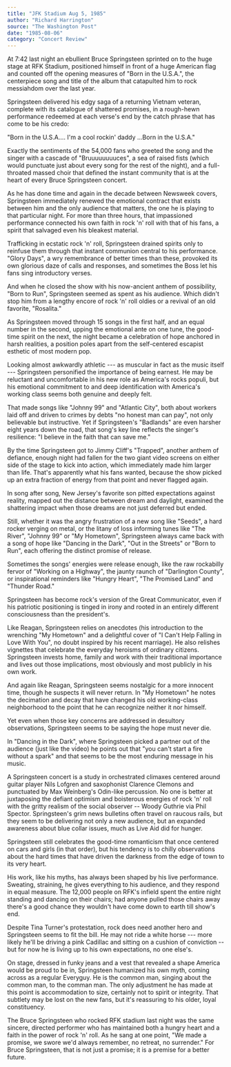 ```yaml
---
title: "JFK Stadium Aug 5, 1985"
author: "Richard Harrington"
source: "The Washington Post"
date: "1985-08-06"
category: "Concert Review"
---
```


At 7:42 last night an ebullient Bruce Springsteen sprinted on to the huge stage at RFK Stadium, positioned himself in front of a huge American flag and counted off the opening measures of "Born in the U.S.A.", the centerpiece song and title of the album that catapulted him to rock messiahdom over the last year.

Springsteen delivered his edgy saga of a returning Vietnam veteran, complete with its catalogue of shattered promises, in a rough-hewn performance redeemed at each verse's end by the catch phrase that has come to be his credo:

"Born in the U.S.A.... I'm a cool rockin' daddy ...Born in the U.S.A."

Exactly the sentiments of the 54,000 fans who greeted the song and the singer with a cascade of "Bruuuuuuuuces", a sea of raised fists (which would punctuate just about every song for the rest of the night), and a full- throated massed choir that defined the instant community that is at the heart of every Bruce Springsteen concert.

As he has done time and again in the decade between Newsweek covers, Springsteen immediately renewed the emotional contract that exists between him and the only audience that matters, the one he is playing to that particular night. For more than three hours, that impassioned performance connected his own faith in rock 'n' roll with that of his fans, a spirit that salvaged even his bleakest material.

Trafficking in ecstatic rock 'n' roll, Springsteen drained spirits only to reinfuse them through that instant communion central to his performance. "Glory Days", a wry remembrance of better times than these, provoked its own glorious daze of calls and responses, and sometimes the Boss let his fans sing introductory verses.

And when he closed the show with his now-ancient anthem of possibility, "Born to Run", Springsteen seemed as spent as his audience. Which didn't stop him from a lengthy encore of rock 'n' roll oldies or a revival of an old favorite, "Rosalita."

As Springsteen moved through 15 songs in the first half, and an equal number in the second, upping the emotional ante on one tune, the good-time spirit on the next, the night became a celebration of hope anchored in harsh realities, a position poles apart from the self-centered escapist esthetic of most modern pop.

Looking almost awkwardly athletic --- as muscular in fact as the music itself --- Springsteen personified the importance of being earnest. He may be reluctant and uncomfortable in his new role as America's rocks populi, but his emotional commitment to and deep identification with America's working class seems both genuine and deeply felt.

That made songs like "Johnny 99" and "Atlantic City", both about workers laid off and driven to crimes by debts "no honest man can pay", not only believable but instructive. Yet if Springsteen's "Badlands" are even harsher eight years down the road, that song's key line reflects the singer's resilience: "I believe in the faith that can save me."

By the time Springsteen got to Jimmy Cliff's "Trapped", another anthem of defiance, enough night had fallen for the two giant video screens on either side of the stage to kick into action, which immediately made him larger than life. That's apparently what his fans wanted, because the show picked up an extra fraction of energy from that point and never flagged again.

In song after song, New Jersey's favorite son pitted expectations against reality, mapped out the distance between dream and daylight, examined the shattering impact when those dreams are not just deferred but ended.

Still, whether it was the angry frustration of a new song like "Seeds", a hard rocker verging on metal, or the litany of loss informing tunes like "The River", "Johnny 99" or "My Hometown", Springsteen always came back with a song of hope like "Dancing in the Dark", "Out in the Streets" or "Born to Run", each offering the distinct promise of release.

Sometimes the songs' energies were release enough, like the raw rockabilly fervor of "Working on a Highway", the jaunty raunch of "Darlington County", or inspirational reminders like "Hungry Heart", "The Promised Land" and "Thunder Road."

Springsteen has become rock's version of the Great Communicator, even if his patriotic positioning is tinged in irony and rooted in an entirely different consciousness than the president's.

Like Reagan, Springsteen relies on anecdotes (his introduction to the wrenching "My Hometown" and a delightful cover of "I Can't Help Falling in Love With You", no doubt inspired by his recent marriage). He also relishes vignettes that celebrate the everyday heroisms of ordinary citizens. Springsteen invests home, family and work with their traditional importance and lives out those implications, most obviously and most publicly in his own work.

And again like Reagan, Springsteen seems nostalgic for a more innocent time, though he suspects it will never return. In "My Hometown" he notes the decimation and decay that have changed his old working-class neighborhood to the point that he can recognize neither it nor himself.

Yet even when those key concerns are addressed in desultory observations, Springsteen seems to be saying the hope must never die.

In "Dancing in the Dark", where Springsteen picked a partner out of the audience (just like the video) he points out that "you can't start a fire without a spark" and that seems to be the most enduring message in his music.

A Springsteen concert is a study in orchestrated climaxes centered around guitar player Nils Lofgren and saxophonist Clarence Clemons and punctuated by Max Weinberg's Odin-like percussion. No one is better at juxtaposing the defiant optimism and boisterous energies of rock 'n' roll with the gritty realism of the social observer -- Woody Guthrie via Phil Spector. Springsteen's grim news bulletins often travel on raucous rails, but they seem to be delivering not only a new audience, but an expanded awareness about blue collar issues, much as Live Aid did for hunger.

Springsteen still celebrates the good-time romanticism that once centered on cars and girls (in that order), but his tendency is to chilly observations about the hard times that have driven the darkness from the edge of town to its very heart.

His work, like his myths, has always been shaped by his live performance. Sweating, straining, he gives everything to his audience, and they respond in equal measure. The 12,000 people on RFK's infield spent the entire night standing and dancing on their chairs; had anyone pulled those chairs away there's a good chance they wouldn't have come down to earth till show's end.

Despite Tina Turner's protestation, rock does need another hero and Springsteen seems to fit the bill. He may not ride a white horse --- more likely he'll be driving a pink Cadillac and sitting on a cushion of conviction -- but for now he is living up to his own expectations, no one else's.

On stage, dressed in funky jeans and a vest that revealed a shape America would be proud to be in, Springsteen humanized his own myth, coming across as a regular Everyguy. He is the common man, singing about the common man, to the comman man. The only adjustment he has made at this point is accommodation to size, certainly not to spirit or integrity. That subtlety may be lost on the new fans, but it's reassuring to his older, loyal constituency.

The Bruce Springsteen who rocked RFK stadium last night was the same sincere, directed performer who has maintained both a hungry heart and a faith in the power of rock 'n' roll. As he sang at one point, "We made a promise, we swore we'd always remember, no retreat, no surrender." For Bruce Springsteen, that is not just a promise; it is a premise for a better future.